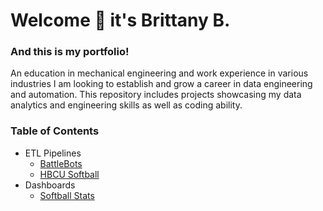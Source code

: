 # Welcome :wave: it's Brittany B.

### And this is my portfolio!
An education in mechanical engineering and work experience in various industries I am looking to establish and grow a career in data engineering and automation. This repository includes projects showcasing my data analytics and engineering skills as well as coding ability. 

### Table of Contents
+ ETL Pipelines
  + [BattleBots](ETL/BattleBots/README.md)
  + [HBCU Softball](ETL/HBCU_Softball/README.md)
+ Dashboards
  + [Softball Stats](Dashboard/my-softball-stats_dashboard.png)

